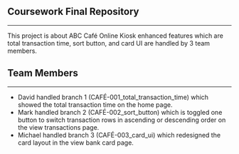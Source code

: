 ## Coursework Final Repository
---
This project is about ABC Café Online Kiosk enhanced features which are total transaction time, sort button, and card UI are handled by 3 team members. 


## Team Members
---
* David handled branch 1 (CAFÉ-001_total_transaction_time) which showed the total transaction time on the home page.
* Mark handled branch 2 (CAFÉ-002_sort_button) which is toggled one button to switch transaction rows in ascending or descending order on the view transactions page.
* Michael handled branch 3 (CAFÉ-003_card_ui) which redesigned the card layout in the view bank card page.
